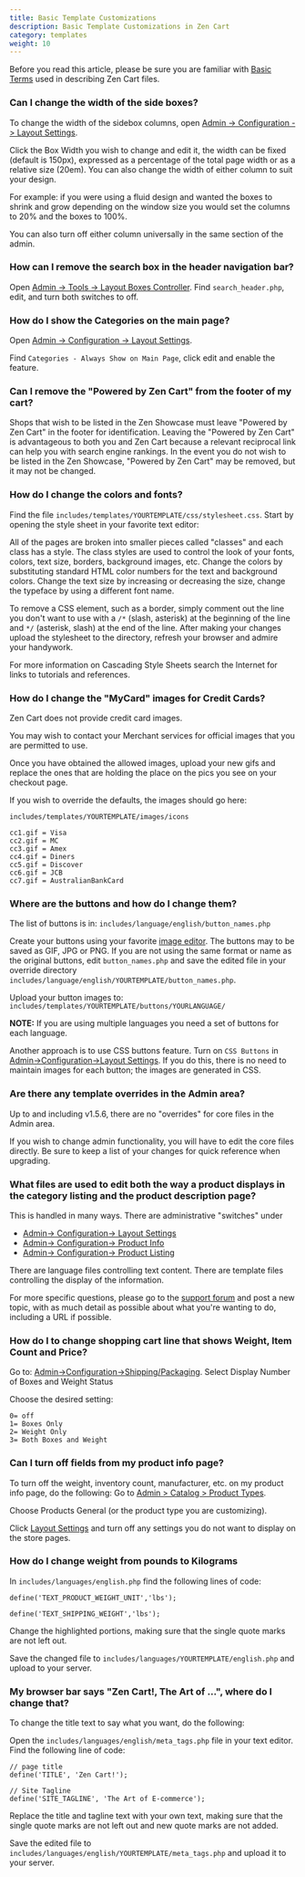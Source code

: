 ```yaml
---
title: Basic Template Customizations 
description: Basic Template Customizations in Zen Cart
category: templates
weight: 10
---
```


Before you read this article, please be sure you are familiar with 
[Basic Terms](/user/first_steps/basic_terms/) used in describing
Zen Cart files. 

### Can I change the width of the side boxes?
To change the width of the sidebox columns, open [Admin -> Configuration -> Layout Settings](/user/admin_pages/configuration/configuration_layoutsettings/). 

Click the Box Width you wish to change and edit it, the width can be fixed (default is 150px), expressed as a percentage of the total page width or as a relative size (20em). You can also change the width of either column to suit your design.

For example: if you were using a fluid design and wanted the boxes to shrink and grow depending on the window size you would set the columns to 20% and the boxes to 100%.

You can also turn off either column universally in the same section of the admin.

### How can I remove the search box in the header navigation bar?
Open [Admin -> Tools -> Layout Boxes Controller](/user/admin_pages/tools/layout_boxes_controller/). Find `search_header.php`, edit, and turn both switches to off.


### How do I show the Categories on the main page?
Open [Admin -> Configuration -> Layout Settings](/user/admin_pages/configuration/configuration_layoutsettings/). 

Find `Categories - Always Show on Main Page`, click edit and enable the feature.

### Can I remove the "Powered by Zen Cart" from the footer of my cart?
Shops that wish to be listed in the Zen Showcase must leave "Powered by Zen Cart" in the footer for identification. Leaving the "Powered by Zen Cart" is advantageous to both you and Zen Cart because a relevant reciprocal link can help you with search engine rankings. In the event you do not wish to be listed in the Zen Showcase, "Powered by Zen Cart" may be removed, but it may not be changed.

### How do I change the colors and fonts?
Find the file `includes/templates/YOURTEMPLATE/css/stylesheet.css`. Start by opening the style sheet in your favorite text editor:

All of the pages are broken into smaller pieces called "classes" and each class has a style. The class styles are used to control the look of your fonts, colors, text size, borders, background images, etc. Change the colors by substituting standard HTML color numbers for the text and background colors. Change the text size by increasing or decreasing the size, change the typeface by using a different font name.

To remove a CSS element, such as a border, simply comment out the line you don't want to use with a `/*` (slash, asterisk) at the beginning of the line and `*/` (asterisk, slash) at the end of the line. After making your changes upload the stylesheet to the directory, refresh your browser and admire your handywork.

For more information on Cascading Style Sheets search the Internet for links to tutorials and references.

### How do I change the "MyCard" images for Credit Cards?

Zen Cart does not provide credit card images.

You may wish to contact your Merchant services for official images that you are permitted to use.

Once you have obtained the allowed images, upload your new gifs and replace the ones that are holding the place on the pics you see on your checkout page.

If you wish to override the defaults, the images should go here:

`includes/templates/YOURTEMPLATE/images/icons`

```
cc1.gif = Visa
cc2.gif = MC
cc3.gif = Amex
cc4.gif = Diners
cc5.gif = Discover
cc6.gif = JCB
cc7.gif = AustralianBankCard
```

### Where are the buttons and how do I change them?

The list of buttons is in:
`includes/language/english/button_names.php`

Create your buttons using your favorite [image editor](/user/first_steps/useful_tools/#graphics-editors). The buttons may to be saved as GIF, JPG or PNG. If you are not using the same format or name as the original buttons, edit `button_names.php` and save the edited file in your override directory `includes/language/english/YOURTEMPLATE/button_names.php`.

Upload your button images to:
`includes/templates/YOURTEMPLATE/buttons/YOURLANGUAGE/`

**NOTE:** If you are using multiple languages you need a set of buttons for each language.

Another approach is to use CSS buttons feature. Turn on 
`CSS Buttons` in [Admin->Configuration->Layout Settings](/user/admin_pages/configuration/configuration_layoutsettings/).  If you do this, there is no need
to maintain images for each button; the images are generated in CSS.

### Are there any template overrides in the Admin area?
Up to and including v1.5.6, there are no "overrides" for core files in the Admin area.

If you wish to change admin functionality, you will have to edit the core files directly.   Be sure to keep a list of your changes for quick reference when upgrading.

### What files are used to edit both the way a product displays in the category listing and the product description page?

This is handled in many ways. 
There are administrative "switches" under 

- [Admin-> Configuration-> Layout Settings](/user/admin_pages/configuration/configuration_layoutsettings/) 
- [Admin-> Configuration-> Product Info](/user/admin_pages/configuration/configuration_productinfo/) 
- [Admin-> Configuration-> Product Listing](/user/admin_pages/configuration/configuration_productlisting/) 

There are language files controlling text content.
There are template files controlling the display of the information.

For more specific questions, please go to the [support forum](https://www.zen-cart.com/forumdisplay.php?15-Templates-Stylesheets-Page-Layout) and post a new topic, with as much detail as possible about what you're wanting to do, including a URL if possible.

### How do I to change shopping cart line that shows Weight, Item Count and Price? 

Go to:   [Admin->Configuration->Shipping/Packaging](/user/admin_pages/configuration/configuration_shippingpackaging/).
Select  Display Number of Boxes and Weight Status

Choose the desired setting:

```
0= off
1= Boxes Only
2= Weight Only
3= Both Boxes and Weight
```

### Can I turn off fields from my product info page?
To turn off the weight, inventory count, manufacturer, etc. on my product info page, do the following: 
Go to [Admin > Catalog > Product Types](/user/admin_pages/catalog/product_types/).

Choose Products General (or the product type you are customizing).

Click [Layout Settings](/user/admin_pages/catalog/product_types_edit_layout/) and turn off any settings you do not want to display on the store pages.

### How do I change weight from pounds to Kilograms
In `includes/languages/english.php` 
find the following lines of code:

```
define('TEXT_PRODUCT_WEIGHT_UNIT','lbs');

define('TEXT_SHIPPING_WEIGHT','lbs');
```

Change the highlighted portions, making sure that the single quote marks are not left out.

Save the changed file to `includes/languages/YOURTEMPLATE/english.php` and upload to your server.

### My browser bar says "Zen Cart!, The Art of ...", where do I change that?

To change the title text to say what you want, do the following:

Open the `includes/languages/english/meta_tags.php` file in your text editor. Find the following line of code:

```
// page title
define('TITLE', 'Zen Cart!');

// Site Tagline
define('SITE_TAGLINE', 'The Art of E-commerce');
```

Replace the title and tagline text with your own text, making sure that the single quote marks are not left out and new quote marks are not added.

Save the edited file to `includes/languages/english/YOURTEMPLATE/meta_tags.php` and upload it to your server.

